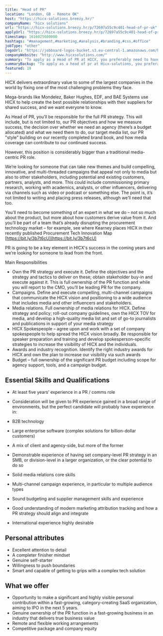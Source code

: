 ```yaml
---
title: "Head of PR"
location: "London, GB - Remote OK"
host: "https://hicx-solutions.breezy.hr/"
companyName: "hicx solutions"
url: "https://hicx-solutions.breezy.hr/p/72697a55c9c401-head-of-pr-uk"
applyUrl: "https://hicx-solutions.breezy.hr/p/72697a55c9c401-head-of-pr-uk/apply"
timestamp: 1616025600000
hashtags: "#management,#marketing,#analysis,#branding,#css,#office"
jobType: "other"
logoUrl: "https://jobboard-logos-bucket.s3.eu-central-1.amazonaws.com/hicx-solutions"
companyWebsite: "http://www.hicxsolutions.com/"
summary: "To apply as a Head of PR at HICX, you preferably need to have some knowledge of: #management, #marketing, #analysis."
summaryBackup: "To apply as a head of pr at Hicx-solutions, you preferably need to have some knowledge of: #management, #marketing, #analysis."
featured: 19
---
```


HICX delivers extraordinary value to some of the largest companies in the world by fixing one of the most challenging problems they face.

Mega-brands like Mondelez, Baker Hughes, EDF, and BAE Systems use HICX to help create the best possible relationships with their suppliers for shared success, and we want everyone to know.

As Head of PR, you’ll be responsible for the full PR strategy. This will include, but is not limited to, our PR objectives and how we measure success, the decision over whether we need an agency (there’s a budget allocated) and what we need them to do, our target media list, our PR "style" building on our recently completed brand book, and how media coverage can contribute to our continued success.

However, this position is considerably bigger than a traditional media-centric PR role.

We’re looking for someone that can take new themes and build compelling, innovative, and multi-threaded campaigns that appeal not only to media but also to other stakeholders, including potential and existing customers, partners, analysts, and more. This could include commissioning primary research, working with academics, analysts, or other influencers, delivering via channels such as video or podcast or something else. The point is, it’s not limited to writing and placing press releases, although we’ll need that too.

You’ll need to become something of an expert in what we do – not so much about the product, but more about how customers derive value from it. And you’ll be part of a team that’s already disrupting the procurement technology market – for example, see where Kearney places HICX in their recently published Procurement Tech Innovation Map [https://bit.ly/3b7t6cU](https://bit.ly/3b7t6cU)

PR is going to be a key element in HICX's success in the coming years and we’re looking for someone to lead from the front.

Main Responsibilities

*   Own the PR strategy and execute it. Define the objectives and the strategy and tactics to deliver on these; obtain stakeholder buy-in and execute against it. This is full ownership of the PR function and while you will report to the CMO, you’ll be leading PR for the company.
*   Campaigns. Define and execute compelling, multi-channel campaigns that communicate the HICX vision and positioning to a wide audience that includes media and other influencers and stakeholders.
*   Media relations. Full ownership of media relations for HICX. Define strategy and policy; roll-out company guidelines, own the HICX TOV for media, and develop a high-quality media list and set of go-to journalists and publications in support of your media strategy
*   HICX Spokespeople – agree upon and work with a set of company spokespeople to help spread the HICX vision broadly. Be responsible for speaker preparation and training and develop spokesperson-specific strategies to increase the visibility of HICX and the individuals.
*   Awards and industry recognition. Identify the right industry awards for HICX and own the plan to increase our visibility via such awards
*   Budget – full ownership of the significant PR budget including scope for agency support, tools, and a campaign budget.

## Essential Skills and Qualifications

*   At least five years’ experience in a PR / comms role
*   Consideration will be given to PR experience gained in a broad range of environments, but the perfect candidate will probably have experience in:

*   B2B technology
*   Large enterprise software (complex solutions for billion-dollar customers)
*   A mix of client and agency-side, but more of the former
*   Demonstrable experience of having set company-level PR strategy in an SMB, or division-level in a larger organization, or the clear potential to do so
*   Solid media relations core skills
*   Multi-channel campaign experience, in particular to multiple audience types
*   Sound budgeting and supplier management skills and experience
*   Good understanding of modern marketing attribution tracking and how a PR strategy should align and integrate
*   International experience highly desirable

## Personal attributes

*   Excellent attention to detail
*   A completer finisher mindset
*   Genuine self-starter
*   Willingness to push boundaries
*   Smart and capable of getting to grips with a complex tech solution

## What we offer

*   Opportunity to make a significant and highly visible personal contribution within a fast-growing, category-creating SaaS organization, aiming to IPO in the next 5 years.
*   Genuine ownership of the PR function in a fast-growing business in an industry that delivers true business value
*   Remote and flexible working arrangements
*   Competitive package and company equity
